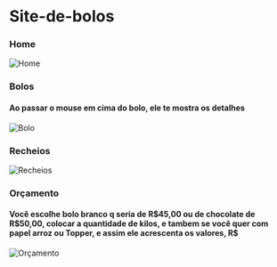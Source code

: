 # Site-de-bolos

<h3>Home</h3>

![Home](https://user-images.githubusercontent.com/66811308/138015569-a8f7006f-d14c-4283-846e-0fcb5b144dd1.jpg)


<h3>Bolos</h3>

<h4>Ao passar o mouse em cima do bolo, ele te mostra os detalhes</h4>

![Bolo](https://user-images.githubusercontent.com/66811308/138015584-2df5c0e2-0996-4188-83f7-1c950d02e149.jpg)


<h3>Recheios</h3>

![Recheios](https://user-images.githubusercontent.com/66811308/138015596-44059fde-cbeb-42a3-a500-90bf065ba5cb.jpg)


<h3>Orçamento</h3>

<h4>Você escolhe bolo branco q seria de R$45,00 ou de chocolate de R$50,00, colocar a quantidade de kilos, e tambem se você quer com papel arroz ou Topper, e assim ele acrescenta os valores, R$ </h4>

![Orçamento](https://user-images.githubusercontent.com/66811308/138015605-b591652e-fab8-4117-8dbd-3b90c0718f1c.jpg)
